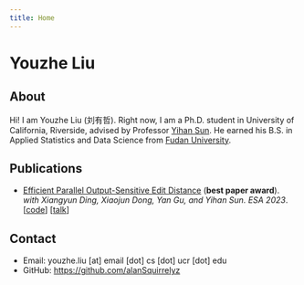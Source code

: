 ```yaml
---
title: Home
---
```

<h1 class="title">Youzhe Liu</h1>

## About

Hi! I am Youzhe Liu (刘有哲). Right now,  I am a Ph.D. student in University of California, Riverside, advised by Professor [Yihan Sun](https://www.cs.ucr.edu/~yihans/). He earned his B.S. in Applied Statistics and Data Science from [Fudan University](https://www.fudan.edu.cn/en/).

## Publications

* [Efficient Parallel Output-Sensitive Edit Distance](https://www.cs.ucr.edu/~yihans/papers/2023/ESA23/edit-distance.pdf) (**best paper award**). *with Xiangyun Ding, Xiaojun Dong, Yan Gu, and Yihan Sun. *ESA 2023**. [[code](https://github.com/ucrparlay/Edit-Distance)] [[talk](https://drive.google.com/file/d/1-cgW8-c2MJ1ppC20bLyRS0M8KFjACZRX/view?usp=drive_link)]

## Contact

- Email: youzhe.liu [at] email [dot] cs [dot] ucr [dot] edu
- GitHub: https://github.com/alanSquirrelyz
